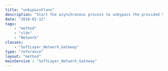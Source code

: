```yaml
---
title: "unbypassVlans"
description: "Start the asynchronous process to unbypass the provided VLANs. The VLANs must already be attached. Any VLANs that are already unbypassed will be ignored. The status field can be checked for progress. "
date: "2018-02-12"
tags:
    - "method"
    - "sldn"
    - "Network"
classes:
    - "SoftLayer_Network_Gateway"
type: "reference"
layout: "method"
mainService : "SoftLayer_Network_Gateway"
---
```

